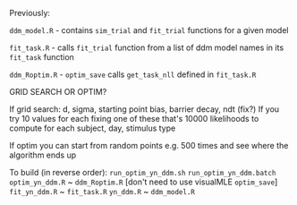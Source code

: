 Previously:

`ddm_model.R` - contains `sim_trial` and `fit_trial` functions for a given model

`fit_task.R` - calls `fit_trial` function from a list of ddm model names in its `fit_task` function

`ddm_Roptim.R` - `optim_save` calls `get_task_nll` defined in `fit_task.R`

GRID SEARCH OR OPTIM?

If grid search: d, sigma, starting point bias, barrier decay, ndt (fix?)
If you try 10 values for each fixing one of these that's 10000 likelihoods to compute for each subject, day, stimulus type

If optim you can start from random points e.g. 500 times and see where the algorithm ends up

To build (in reverse order):
`run_optim_yn_ddm.sh`
`run_optim_yn_ddm.batch`
`optim_yn_ddm.R` ~ `ddm_Roptim.R` [don't need to use visualMLE `optim_save`]
`fit_yn_ddm.R` ~ `fit_task.R`
`yn_ddm.R` ~ `ddm_model.R`
